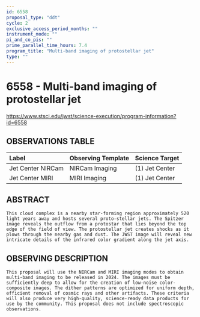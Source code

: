```yaml
---
id: 6558
proposal_type: "ddt"
cycle: 2
exclusive_access_period_months: ""
instrument_mode: ""
pi_and_co_pis: ""
prime_parallel_time_hours: 7.4
program_title: "Multi-band imaging of protostellar jet"
type: ""
---
```

# 6558 - Multi-band imaging of protostellar jet
https://www.stsci.edu/jwst/science-execution/program-information?id=6558
## OBSERVATIONS TABLE
| Label                | Observing Template | Science Target     |
| :------------------- | :----------------- | :----------------- |
| Jet Center NIRCam    | NIRCam Imaging     | (1) Jet Center     |
| Jet Center MIRI      | MIRI Imaging       | (1) Jet Center     |

## ABSTRACT
    This cloud complex is a nearby star-forming region approximately 520 light years away and hosts several proto-stellar jets. The Spitzer image reveals the outflow from a protostar that lies beyond the top edge of the field of view. The protostellar jet creates shocks as it plows through the nearby gas and dust. The JWST image will reveal new intricate details of the infrared color gradient along the jet axis.

## OBSERVING DESCRIPTION
    This proposal will use the NIRCam and MIRI imaging modes to obtain multi-band imaging to be released in 2024. The images must be sufficiently deep to allow for the creation of low-noise color-composite images. The dither patterns are optimized for uniform depth, efficient removal of cosmic rays and other artifacts. These criteria will also produce very high-quality, science-ready data products for use by the community. This proposal does not include spectroscopic observations.